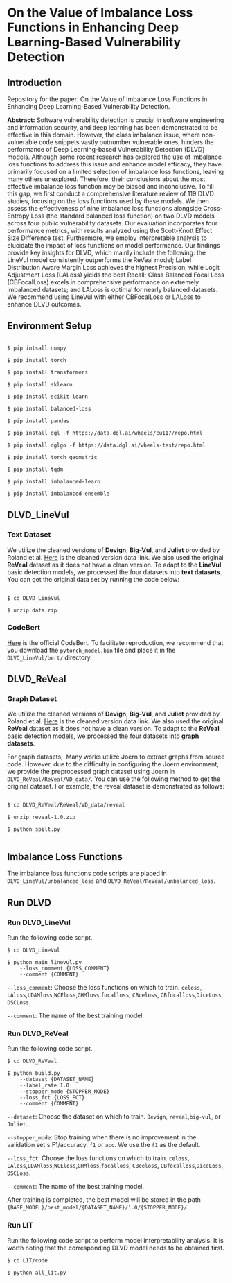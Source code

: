 # On the Value of Imbalance Loss Functions in Enhancing Deep Learning-Based Vulnerability Detection

## Introduction

Repository for the paper: On the Value of Imbalance Loss Functions in Enhancing Deep Learning-Based Vulnerability Detection.

**Abstract:** Software vulnerability detection is crucial in software engineering and information security, and deep learning has been demonstrated to be effective in this domain. However, the class imbalance issue, where non-vulnerable code snippets vastly outnumber vulnerable ones, hinders the performance of Deep Learning-based Vulnerability Detection (DLVD) models. Although some recent research has explored the use of imbalance loss functions to address this issue and enhance model efficacy, they have primarily focused on a limited selection of imbalance loss functions, leaving many others unexplored. Therefore, their conclusions about the most effective imbalance loss function may be biased and inconclusive. To fill this gap, we first conduct a comprehensive literature review of 119 DLVD studies, focusing on the loss functions used by these models. We then assess the effectiveness of nine imbalance loss functions alongside Cross-Entropy Loss (the standard balanced loss function) on two DLVD models across four public vulnerability datasets. Our evaluation incorporates four performance metrics, with results analyzed using the Scott-Knott Effect Size Difference test. Furthermore, we employ interpretable analysis to elucidate the impact of loss functions on model performance. Our findings provide key insights for DLVD, which mainly include the following: the LineVul model consistently outperforms the ReVeal model; Label Distribution Aware Margin Loss achieves the highest Precision, while Logit Adjustment Loss (LALoss) yields the best Recall; Class Balanced Focal Loss (CBFocalLoss) excels in comprehensive performance on extremely imbalanced datasets; and LALoss is optimal for nearly balanced datasets. We recommend using LineVul with either CBFocalLoss or LALoss to enhance DLVD outcomes.

## Environment Setup

```

$ pip intsall numpy

$ pip install torch

$ pip install transformers

$ pip install sklearn

$ pip install scikit-learn

$ pip install balanced-loss

$ pip install pandas

$ pip install dgl -f https://data.dgl.ai/wheels/cu117/repo.html

$ pip install dglgo -f https://data.dgl.ai/wheels-test/repo.html

$ pip install torch_geometric

$ pip install tqdm

$ pip install imbalanced-learn

$ pip install imbalanced-ensemble

```

## DLVD_LineVul

### Text Dataset

We utilize the cleaned versions of **Devign**, **Big-Vul**, and **Juliet** provided by Roland et al. [Here](https://figshare.com/articles/software/Reproduction_Package_for_Data_Quality_for_Software_Vulnerability_Datasets_/20499924) is the cleaned version data link. We also used the original **ReVeal** dataset as it does not have a clean version. To adapt to the **LineVul** basic detection models, we processed the four datasets into **text datasets**. You can get the original data set by running the code below:

```

$ cd DLVD_LineVul

$ unzip data.zip

```

### CodeBert

[Here](https://huggingface.co/microsoft/codebert-base) is the official CodeBert. To facilitate reproduction, we recommend that you download the `pytorch_model.bin` file and place it in the `DLVD_LineVul/bert/` directory.

## DLVD_ReVeal

### Graph Dataset

We utilize the cleaned versions of **Devign**, **Big-Vul**, and **Juliet** provided by Roland et al. [Here](https://figshare.com/articles/software/Reproduction_Package_for_Data_Quality_for_Software_Vulnerability_Datasets_/20499924) is the cleaned version data link. We also used the original **ReVeal** dataset as it does not have a clean version. To adapt to the **ReVeal** basic detection models, we processed the four datasets into **graph datasets**.

For graph datasets,  Many works utilize Joern to extract graphs from source code. However, due to the difficulty in configuring the Joern environment, we provide the preprocessed graph dataset using Joern in `DLVD_ReVeal/ReVeal/VD_data/`. You can use the following method to get the original dataset. For example, the reveal dataset is demonstrated as follows:

```

$ cd DLVD_ReVeal/ReVeal/VD_data/reveal

$ unzip reveal-1.0.zip

$ python spilt.py


```

## Imbalance Loss Functions

The imbalance loss functions code scripts are placed in `DLVD_LineVul/unbalanced_loss` and `DLVD_ReVeal/ReVeal/unbalanced_loss`.

## Run DLVD

### Run DLVD_LineVul

Run the following code script.

```
$ cd DLVD_LineVul

$ python main_linevul.py
    --loss_comment {LOSS_COMMENT}
    --comment {COMMENT}

```

`--loss_comment`: Choose the loss functions on which to train. `celoss`, `LAloss`,`LDAMloss`,`WCEloss`,`GHMloss`,`focalloss`, `CBceloss`, `CBfocalloss`,`DiceLoss`, `DSCLoss`.

`--comment`: The name of the best training model.

### Run DLVD_ReVeal

Run the following code script.

```
$ cd DLVD_ReVeal

$ python build.py
    --dataset {DATASET_NAME}
    --label_rate 1.0
    --stopper_mode {STOPPER_MODE}
    --loss_fct {LOSS_FCT}
    --comment {COMMENT}

```

`--dataset`: Choose the dataset on which to train. `Devign`, `reveal`,`big-vul`, or `Juliet`.

`--stopper_mode`: Stop training when there is no improvement in the validation set's F1/accuracy. `f1` or `acc`. We use the `f1` as the default.

`--loss_fct`: Choose the loss functions on which to train. `celoss`, `LAloss`,`LDAMloss`,`WCEloss`,`GHMloss`,`focalloss`, `CBceloss`, `CBfocalloss`,`DiceLoss`, `DSCLoss`.

`--comment`: The name of the best training model.

After training is completed, the best model will be stored in the path `{BASE_MODEL}/best_model/{DATASET_NAME}/1.0/{STOPPER_MODE}/`.

### Run LIT

Run the following code script to perform model interpretability analysis. It is worth noting that the corresponding DLVD model needs to be obtained first.

```
$ cd LIT/code

$ python all_lit.py

```
